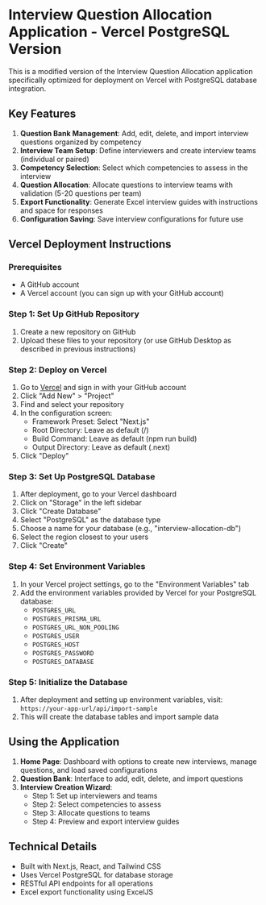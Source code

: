 # Interview Question Allocation Application - Vercel PostgreSQL Version

This is a modified version of the Interview Question Allocation application specifically optimized for deployment on Vercel with PostgreSQL database integration.

## Key Features

1. **Question Bank Management**: Add, edit, delete, and import interview questions organized by competency
2. **Interview Team Setup**: Define interviewers and create interview teams (individual or paired)
3. **Competency Selection**: Select which competencies to assess in the interview
4. **Question Allocation**: Allocate questions to interview teams with validation (5-20 questions per team)
5. **Export Functionality**: Generate Excel interview guides with instructions and space for responses
6. **Configuration Saving**: Save interview configurations for future use

## Vercel Deployment Instructions

### Prerequisites
- A GitHub account
- A Vercel account (you can sign up with your GitHub account)

### Step 1: Set Up GitHub Repository
1. Create a new repository on GitHub
2. Upload these files to your repository (or use GitHub Desktop as described in previous instructions)

### Step 2: Deploy on Vercel
1. Go to [Vercel](https://vercel.com/) and sign in with your GitHub account
2. Click "Add New" > "Project"
3. Find and select your repository
4. In the configuration screen:
   - Framework Preset: Select "Next.js"
   - Root Directory: Leave as default (/)
   - Build Command: Leave as default (npm run build)
   - Output Directory: Leave as default (.next)
5. Click "Deploy"

### Step 3: Set Up PostgreSQL Database
1. After deployment, go to your Vercel dashboard
2. Click on "Storage" in the left sidebar
3. Click "Create Database"
4. Select "PostgreSQL" as the database type
5. Choose a name for your database (e.g., "interview-allocation-db")
6. Select the region closest to your users
7. Click "Create"

### Step 4: Set Environment Variables
1. In your Vercel project settings, go to the "Environment Variables" tab
2. Add the environment variables provided by Vercel for your PostgreSQL database:
   - `POSTGRES_URL`
   - `POSTGRES_PRISMA_URL`
   - `POSTGRES_URL_NON_POOLING`
   - `POSTGRES_USER`
   - `POSTGRES_HOST`
   - `POSTGRES_PASSWORD`
   - `POSTGRES_DATABASE`

### Step 5: Initialize the Database
1. After deployment and setting up environment variables, visit:
   `https://your-app-url/api/import-sample`
2. This will create the database tables and import sample data

## Using the Application

1. **Home Page**: Dashboard with options to create new interviews, manage questions, and load saved configurations
2. **Question Bank**: Interface to add, edit, delete, and import questions
3. **Interview Creation Wizard**:
   - Step 1: Set up interviewers and teams
   - Step 2: Select competencies to assess
   - Step 3: Allocate questions to teams
   - Step 4: Preview and export interview guides

## Technical Details

- Built with Next.js, React, and Tailwind CSS
- Uses Vercel PostgreSQL for database storage
- RESTful API endpoints for all operations
- Excel export functionality using ExcelJS
